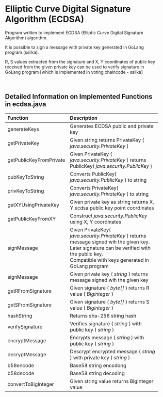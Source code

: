 # Elliptic Curve Digital Signature Algorithm (ECDSA)

Program written to implement ECDSA (Elliptic Curve Digital Signature Algorithm) algorithm.

It is possible to sign a message with private key generated in GoLang program (ssilka). 

R, S values extracted from the signature and X, Y coordinates of public key received from the given private key can be used to verify signature in GoLang program [which is implemented in voting chaincode - ssilka] 

&nbsp; 

## Detailed Information on Implemented Functions in ecdsa.java


| Function                  | Description   |
| :-----                    | :-----        | 
| generateKeys              | Generates ECDSA public and private key           | 
| getPrivateKey             | Given string returns PrivateKey ( *java.security.PrivateKey* ) |
| getPublicKeyFromPrivate   | Given PrivateKey ( *java.security.PrivateKey* ) returns PublicKey( *java.security.PublicKey* ) |
| pubKeyToString            | Converts PublicKey( *java.security.PublicKey* ) to string | 
| privKeyToString           | Converts PrivateKey( *java.security.PrivateKey* ) to string | 
| getXYUsingPrivateKey      | Given private key as string returns X, Y ecdsa public key point coordinates |
| getPublicKeyFromXY        | Construct *java.security.PublicKey* using X, Y coordinates  |
| signMessage               | Given PrivateKey( *java.security.PrivateKey* ) returns message signed wih the given key. <br> Later signature can be verified with the public key. <br> Compatible with keys generated in GoLang program |
| signMessage               | Given private key ( *string* ) returns message signed wih the given key | 
| getRFromSignature         | Given signature ( *byte[]* ) returns R value ( *Biginteger* ) | 
| getSFromSignature         | Given signature ( *byte[]* ) returns S value ( *Biginteger* ) |
| hashString                | Returns sha-256 string hash |
| verifySignature           | Verifies signature ( *string* ) with public key ( *string* ) | 
| encryptMessage            | Encrypts message ( *string* ) with public key ( *string* ) | 
| decryptMessage            | Descrypt encrypted message ( *string* ) with private key ( *string* )  |
| b58encode                 | Base58 string encodong |
| b58decode                 | Base58 string decoding | 
| convertToBigInteger       | Given string value returns BigInteger value | 
